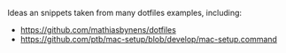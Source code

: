 Ideas an snippets taken from many dotfiles examples, including:
* https://github.com/mathiasbynens/dotfiles
* https://github.com/ptb/mac-setup/blob/develop/mac-setup.command

